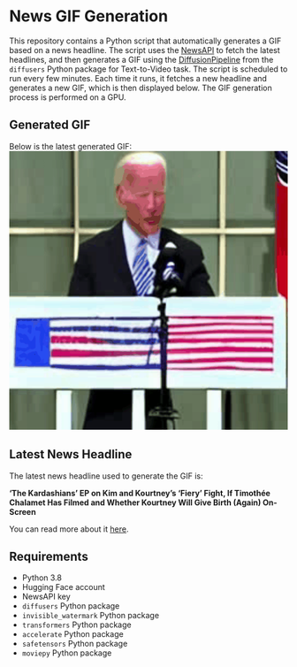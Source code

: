 # News GIF Generation
This repository contains a Python script that automatically generates a GIF based on a news headline. The script uses the [NewsAPI](https://newsapi.org/) to fetch the latest headlines, and then generates a GIF using the [DiffusionPipeline](https://github.com/huggingface/diffusers) from the `diffusers` Python package for Text-to-Video task.
The script is scheduled to run every few minutes. Each time it runs, it fetches a new headline and generates a new GIF, which is then displayed below. The GIF generation process is performed on a GPU.

## Generated GIF
Below is the latest generated GIF:
![Generated GIF](output.gif?raw=true&v=1696052023)

## Latest News Headline
The latest news headline used to generate the GIF is:

**‘The Kardashians’ EP on Kim and Kourtney’s ‘Fiery’ Fight, If Timothée Chalamet Has Filmed and Whether Kourtney Will Give Birth (Again) On-Screen**

You can read more about it [here](https://variety.com/2023/tv/news/the-kardashians-season-4-teasers-kim-kourtney-fight-1235738090/).

## Requirements
- Python 3.8
- Hugging Face account
- NewsAPI key
- `diffusers` Python package
- `invisible_watermark` Python package
- `transformers` Python package
- `accelerate` Python package
- `safetensors` Python package
- `moviepy` Python package
